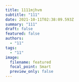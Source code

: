 ```yaml
---
title: 1111mjhvm
subtitle: "111"
date: 2021-10-11T02:38:09.593Z
summary: "111"
draft: false
featured: false
authors:
  - "11"
tags:
  - "11"
image:
  filename: featured
  focal_point: Smart
  preview_only: false
---
```

<script src="https://utteranc.es/client.js"
        repo="hydrogen-helium/starter-hugo-academic"
        issue-term="tile"
        theme="github-light"
        crossorigin="anonymous"
        async>
</script>
